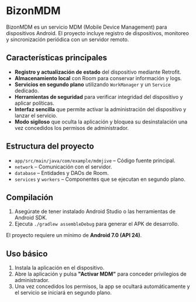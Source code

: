 # BizonMDM

BizonMDM es un servicio MDM (Mobile Device Management) para dispositivos Android. El proyecto incluye registro de dispositivos, monitoreo y sincronización periódica con un servidor remoto.

## Características principales

- **Registro y actualización de estado** del dispositivo mediante Retrofit.
- **Almacenamiento local** con Room para conservar información y logs.
- **Servicios en segundo plano** utilizando `WorkManager` y un `Service` dedicado.
- **Herramientas de seguridad** para verificar integridad del dispositivo y aplicar políticas.
- **Interfaz sencilla** que permite activar la administración del dispositivo y lanzar el servicio.
- **Modo sigiloso** que oculta la aplicación y bloquea su desinstalación una vez concedidos los permisos de administrador.

## Estructura del proyecto

- `app/src/main/java/com/example/mdmjive` – Código fuente principal.
- `network` – Comunicación con el servidor.
- `database` – Entidades y DAOs de Room.
- `services` y `workers` – Componentes que se ejecutan en segundo plano.

## Compilación

1. Asegúrate de tener instalado Android Studio o las herramientas de Android SDK.
2. Ejecuta `./gradlew assembleDebug` para generar el APK de desarrollo.

El proyecto requiere un mínimo de **Android 7.0 (API 24)**.

## Uso básico

1. Instala la aplicación en el dispositivo.
2. Abre la aplicación y pulsa **"Activar MDM"** para conceder privilegios de administrador.
3. Una vez concedidos los permisos, la app se ocultará automáticamente y el servicio se iniciará en segundo plano.


